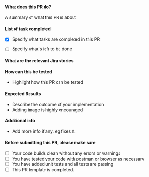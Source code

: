 #### What does this PR do?

A summary of what this PR is about

#### List of task completed

- [x] Specify what tasks are completed in this PR

- [ ] Specify what's left to be done

#### What are the relevant Jira stories

#### How can this be tested

- Highlight how this PR can be tested

#### Expected Results

- Describe the outcome of your implementation 
- Adding image is highly encouraged

#### Additional info

- Add more info if any. eg fixes #.

#### Before submitting this PR, please make sure

- [ ] Your code builds clean without any errors or warnings
- [ ] You have tested your code with postman or browser as necessary
- [ ] You have added unit tests and all tests are passing
- [ ] This PR template is completed.
